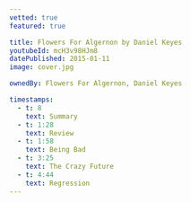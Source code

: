 ```yaml
---
vetted: true
featured: true

title: Flowers For Algernon by Daniel Keyes
youtubeId: mcH3v98HJm8
datePublished: 2015-01-11
image: cover.jpg

ownedBy: Flowers For Algernon, Daniel Keyes

timestamps:
  - t: 8
    text: Summary
  - t: 1:28
    text: Review
  - t: 1:58
    text: Being Bad
  - t: 3:25
    text: The Crazy Future
  - t: 4:44
    text: Regression
---
```

